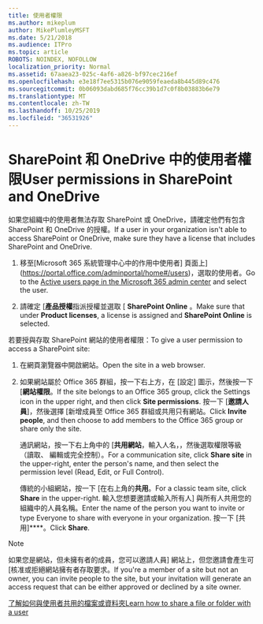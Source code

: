 ```yaml
---
title: 使用者權限
ms.author: mikeplum
author: MikePlumleyMSFT
ms.date: 5/21/2018
ms.audience: ITPro
ms.topic: article
ROBOTS: NOINDEX, NOFOLLOW
localization_priority: Normal
ms.assetid: 67aaea23-025c-4af6-a826-bf97cec216ef
ms.openlocfilehash: e3e18f7ee5315b076e9059feaeda8b445d89c476
ms.sourcegitcommit: 0b06093dabd685f76cc39b1d7c0f8b03883b6e79
ms.translationtype: MT
ms.contentlocale: zh-TW
ms.lasthandoff: 10/25/2019
ms.locfileid: "36531926"
---
```

# <a name="user-permissions-in-sharepoint-and-onedrive"></a><span data-ttu-id="78c9b-102">SharePoint 和 OneDrive 中的使用者權限</span><span class="sxs-lookup"><span data-stu-id="78c9b-102">User permissions in SharePoint and OneDrive</span></span>

<span data-ttu-id="78c9b-103">如果您組織中的使用者無法存取 SharePoint 或 OneDrive，請確定他們有包含 SharePoint 和 OneDrive 的授權。</span><span class="sxs-lookup"><span data-stu-id="78c9b-103">If a user in your organization isn't able to access SharePoint or OneDrive, make sure they have a license that includes SharePoint and OneDrive.</span></span> 
  
1. <span data-ttu-id="78c9b-104">移至[Microsoft 365 系統管理中心中的作用中使用者] 頁面上](https://portal.office.com/adminportal/home#/users)，選取的使用者。</span><span class="sxs-lookup"><span data-stu-id="78c9b-104">Go to the [Active users page in the Microsoft 365 admin center](https://portal.office.com/adminportal/home#/users) and select the user.</span></span> 
    
2. <span data-ttu-id="78c9b-105">請確定 [**產品授權**指派授權並選取 [ **SharePoint Online** 。</span><span class="sxs-lookup"><span data-stu-id="78c9b-105">Make sure that under **Product licenses**, a license is assigned and **SharePoint Online** is selected.</span></span> 
    
 <span data-ttu-id="78c9b-106">若要授與存取 SharePoint 網站的使用者權限：</span><span class="sxs-lookup"><span data-stu-id="78c9b-106">To give a user permission to access a SharePoint site:</span></span> 
  
1. <span data-ttu-id="78c9b-107">在網頁瀏覽器中開啟網站。</span><span class="sxs-lookup"><span data-stu-id="78c9b-107">Open the site in a web browser.</span></span>
    
2. <span data-ttu-id="78c9b-108">如果網站屬於 Office 365 群組，按一下右上方，在 [設定] 圖示，然後按一下 [**網站權限**。</span><span class="sxs-lookup"><span data-stu-id="78c9b-108">If the site belongs to an Office 365 group, click the Settings icon in the upper right, and then click **Site permissions**.</span></span> <span data-ttu-id="78c9b-109">按一下 [**邀請人員**]，然後選擇 [新增成員至 Office 365 群組或共用只有網站。</span><span class="sxs-lookup"><span data-stu-id="78c9b-109">Click **Invite people**, and then choose to add members to the Office 365 group or share only the site.</span></span> 
    
    <span data-ttu-id="78c9b-110">通訊網站，按一下右上角中的 [**共用網站**，輸入人名，，然後選取權限等級 （讀取、 編輯或完全控制）。</span><span class="sxs-lookup"><span data-stu-id="78c9b-110">For a communication site, click **Share site** in the upper-right, enter the person's name, and then select the permission level (Read, Edit, or Full Control).</span></span> 
    
    <span data-ttu-id="78c9b-111">傳統的小組網站，按一下 [在右上角的**共用**。</span><span class="sxs-lookup"><span data-stu-id="78c9b-111">For a classic team site, click **Share** in the upper-right.</span></span> <span data-ttu-id="78c9b-112">輸入您想要邀請或輸入所有人] 與所有人共用您的組織中的人員名稱。</span><span class="sxs-lookup"><span data-stu-id="78c9b-112">Enter the name of the person you want to invite or type Everyone to share with everyone in your organization.</span></span> <span data-ttu-id="78c9b-113">按一下 [共用]\*\*\*\*。</span><span class="sxs-lookup"><span data-stu-id="78c9b-113">Click **Share**.</span></span>
    
> [!NOTE]
> <span data-ttu-id="78c9b-114">如果您是網站，但未擁有者的成員，您可以邀請人員] 網站上，但您邀請會產生可 [核准或拒絕網站擁有者存取要求。</span><span class="sxs-lookup"><span data-stu-id="78c9b-114">If you're a member of a site but not an owner, you can invite people to the site, but your invitation will generate an access request that can be either approved or declined by a site owner.</span></span> 
  
[<span data-ttu-id="78c9b-115">了解如何與使用者共用的檔案或資料夾</span><span class="sxs-lookup"><span data-stu-id="78c9b-115">Learn how to share a file or folder with a user</span></span>](https://go.microsoft.com/fwlink/?linkid=533408)
  

